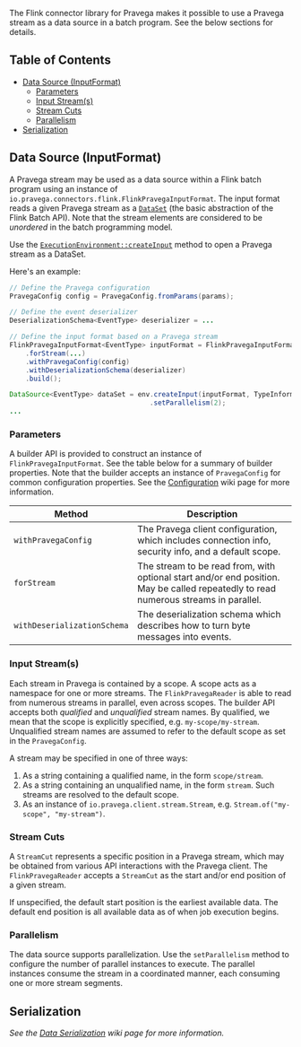 The Flink connector library for Pravega makes it possible to use a Pravega stream as a data source in a batch program.  See the below sections for details.

## Table of Contents
- [Data Source (InputFormat)](#data-source-inputformat)
  - [Parameters](#parameters)
  - [Input Stream(s)](#input-streams)
  - [Stream Cuts](#stream-cuts)
  - [Parallelism](#parallelism)
- [Serialization](#serialization)

## Data Source (InputFormat)
A Pravega stream may be used as a data source within a Flink batch program using an instance of `io.pravega.connectors.flink.FlinkPravegaInputFormat`.  The input format reads a given Pravega stream as a [`DataSet`](https://ci.apache.org/projects/flink/flink-docs-release-1.3/api/java/org/apache/flink/api/scala/DataSet.html) (the basic abstraction of the Flink Batch API).   Note that the stream elements are considered to be _unordered_ in the batch programming model.

Use the [`ExecutionEnvironment::createInput`](https://ci.apache.org/projects/flink/flink-docs-release-1.3/api/java/org/apache/flink/api/java/ExecutionEnvironment.html#createInput-org.apache.flink.api.common.io.InputFormat-) method
to open a Pravega stream as a DataSet.

Here's an example:
```java
// Define the Pravega configuration
PravegaConfig config = PravegaConfig.fromParams(params);

// Define the event deserializer 
DeserializationSchema<EventType> deserializer = ...

// Define the input format based on a Pravega stream
FlinkPravegaInputFormat<EventType> inputFormat = FlinkPravegaInputFormat.<EventType>builder()
    .forStream(...)
    .withPravegaConfig(config)
    .withDeserializationSchema(deserializer)
    .build();

DataSource<EventType> dataSet = env.createInput(inputFormat, TypeInformation.of(EventType.class)
                                   .setParallelism(2);
...
```

### Parameters
A builder API is provided to construct an instance of `FlinkPravegaInputFormat`.  See the table below for a summary of builder properties.  Note that the builder accepts an instance of `PravegaConfig` for common configuration properties.  See the [Configuration](Configuration) wiki page for more information.

|Method                |Description|
|----------------------|-----------------------------------------------------------------------|
|`withPravegaConfig`|The Pravega client configuration, which includes connection info, security info, and a default scope.|
|`forStream`|The stream to be read from, with optional start and/or end position.  May be called repeatedly to read numerous streams in parallel.|
|`withDeserializationSchema`|The deserialization schema which describes how to turn byte messages into events.|

### Input Stream(s)
Each stream in Pravega is contained by a scope.  A scope acts as a namespace for one or more streams.  The `FlinkPravegaReader` is able to read from numerous streams in parallel, even across scopes.  The builder API accepts both _qualified_ and _unqualified_ stream names.  By qualified, we mean that the scope is explicitly specified, e.g. `my-scope/my-stream`.   Unqualified stream names are assumed to refer to the default scope as set in the `PravegaConfig`.

A stream may be specified in one of three ways:
1. As a string containing a qualified name, in the form `scope/stream`.
2. As a string containing an unqualified name, in the form `stream`.  Such streams are resolved to the default scope.
3. As an instance of `io.pravega.client.stream.Stream`, e.g. `Stream.of("my-scope", "my-stream")`.

### Stream Cuts
A `StreamCut` represents a specific position in a Pravega stream, which may be obtained from various API interactions with the Pravega client.   The `FlinkPravegaReader` accepts a `StreamCut` as the start and/or end position of a given stream.

If unspecified, the default start position is the earliest available data.  The default end position is all available data as of when job execution begins.

### Parallelism
The data source supports parallelization.  Use the `setParallelism` method to configure the number of parallel instances to execute.  The parallel instances consume the stream in a coordinated manner, each consuming one or more stream segments.

## Serialization
_See the [Data Serialization](Data-Serialization) wiki page for more information._
